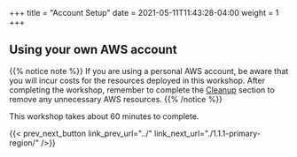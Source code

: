 +++
title = "Account Setup"
date =  2021-05-11T11:43:28-04:00
weight = 1
+++

## Using your own AWS account

{{% notice note %}}
If you are using a personal AWS account, be aware that you will incur costs for the resources deployed in this workshop. After completing the workshop, remember to complete the [Cleanup](../../cleanup/) section to remove any unnecessary AWS resources.
{{% /notice %}}

This workshop takes about 60 minutes to complete. 

{{< prev_next_button link_prev_url="../" link_next_url="./1.1.1-primary-region/" />}}
